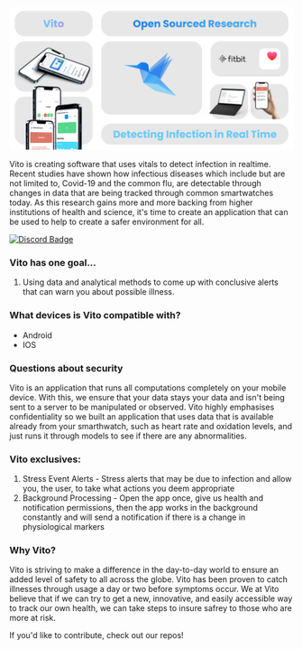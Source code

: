  ![Vito Intro](https://github.com/Vito-Research/.github/blob/main/Twitter%20post%20-%204.png)

Vito is creating software that uses vitals to detect infection in realtime. Recent studies have shown how infectious diseases which include but are not limited to, Covid-19 and the common flu, are detectable through changes in data that are being tracked through common smartwatches today. As this research gains more and more backing from higher institutions of health and science, it's time to create an application that can be used to help to create a safer environment for all.

[![Discord Badge](https://res.craft.do/user/full/23a03a79-af5e-1af9-b4ff-27170389b6b1/doc/06A43483-5FC9-45CA-AFE6-5543D60E9ACC/3C5DCB4C-03FC-44F5-BFDF-E4BD397ABBD2_2/Snas7xHgUiLvwz5akLYYmoxydu1tPQDxN3TaGNwJCnwz/Frame%2021.png)](https://discord.gg/75ENnaJdSf)

### Vito has one goal...

1. Using data and analytical methods to come up with conclusive alerts that can warn you about possible illness.

### What devices is Vito compatible with?
* Android 
* IOS

### Questions about security
Vito is an application that runs all computations completely on your mobile device. With this, we ensure that your data stays your data and isn't being sent to a server to be manipulated or observed. Vito highly emphasises confidentiality so we built an application that uses data that is available already from your smarthwatch, such as heart rate and oxidation levels, and just runs it through models to see if there are any abnormalities.


### Vito exclusives:
1. Stress Event Alerts - Stress alerts that may be due to infection and allow you, the user, to take what actions you deem appropriate
2. Background Processing - Open the app once, give us health and notification permissions, then the app works in the background constantly and will send a notification      if there is a change in physiological markers



### Why Vito?
Vito is striving to make a difference in the day-to-day world to ensure an added level of safety to all across the globe. Vito has been proven to catch illnesses through usage a day or two before symptoms occur. We at Vito believe that if we can try to get a new, innovative, and easily accessible way to track our own health, we can take steps to insure safrey to those who are more at risk.

If you'd like to contribute, check out our repos!

